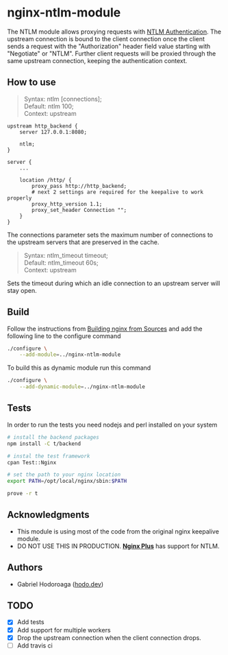 # nginx-ntlm-module

The NTLM module allows proxying requests with [NTLM Authentication](https://en.wikipedia.org/wiki/Integrated_Windows_Authentication). The upstream connection is bound to the client connection once the client sends a request with the "Authorization" header field value starting with "Negotiate" or "NTLM". Further client requests will be proxied through the same upstream connection, keeping the authentication context.

## How to use

> Syntax:  ntlm [connections];  
> Default: ntlm 100;  
> Context: upstream 


```nginx
upstream http_backend {
    server 127.0.0.1:8080;

    ntlm;
}

server {
    ...

    location /http/ {
        proxy_pass http://http_backend;
        # next 2 settings are required for the keepalive to work properly
        proxy_http_version 1.1;
        proxy_set_header Connection "";
    }
}
```

The connections parameter sets the maximum number of connections to the upstream servers that are preserved in the cache.

> Syntax:  ntlm_timeout timeout;  
> Default: ntlm_timeout 60s;  
> Context: upstream  

Sets the timeout during which an idle connection to an upstream server will stay open.

## Build 

Follow the instructions from [Building nginx from Sources](http://nginx.org/en/docs/configure.html) and add the following line to the configure command

```bash 
./configure \
    --add-module=../nginx-ntlm-module
```

To build this as dynamic module run this command

```bash
./configure \
    --add-dynamic-module=../nginx-ntlm-module
```

## Tests

In order to run the tests you need nodejs and perl installed on your system

```bash
# install the backend packages
npm install -C t/backend

# instal the test framework
cpan Test::Nginx

# set the path to your nginx location
export PATH=/opt/local/nginx/sbin:$PATH

prove -r t
```


## Acknowledgments

- This module is using most of the code from the original nginx keepalive module.
- DO NOT USE THIS IN PRODUCTION. [**Nginx Plus**](https://www.nginx.com/products/nginx/) has support for NTLM. 

## Authors 

* Gabriel Hodoroaga ([hodo.dev](https://hodo.dev))

## TODO

- [x] Add tests
- [x] Add support for multiple workers
- [x] Drop the upstream connection when the client connection drops.
- [ ] Add travis ci
